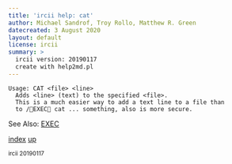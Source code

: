 ```yaml
---
title: 'ircii help: cat'
author: Michael Sandrof, Troy Rollo, Matthew R. Green
datecreated: 3 August 2020
layout: default
license: ircii
summary: >
  ircii version: 20190117
  create with help2md.pl
---
```

```
Usage: CAT <file> <line>
  Adds <line> (text) to the specified <file>.
  This is a much easier way to add a text line to a file than
  to /EXEC cat ... something, also is more secure.

```
See Also:
  [EXEC](exec.html)

[index](index.html)
[up](..)

<small> ircii 20190117 </small>
